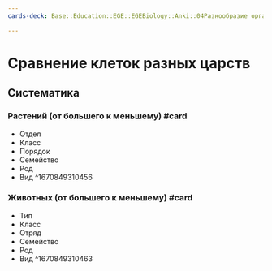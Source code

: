 ```yaml
---
cards-deck: Base::Education::EGE::EGEBiology::Anki::04Разнообразие организмов

---
```


# Сравнение клеток разных царств

## Систематика

### Растений (от большего к меньшему) #card 
- Отдел
- Класс
- Порядок 
- Семейство
- Род
- Вид
^1670849310456

### Животных (от большего к меньшему) #card
- Тип
- Класс 
- Отряд
- Семейство 
- Род
- Вид
^1670849310463

